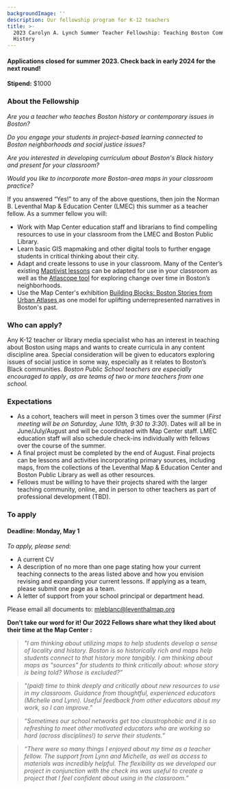 ```yaml
---
backgroundImage: ''
description: Our fellowship program for K-12 teachers
title: >-
  2023 Carolyn A. Lynch Summer Teacher Fellowship: Teaching Boston Community
  History
---
```


#### **Applications closed for summer 2023. Check back in early 2024 for the next round!**

**Stipend:** $1000

### **About the Fellowship**

*Are you a teacher who teaches Boston history or contemporary issues in Boston?*

*Do you engage your students in project-based learning connected to Boston neighborhoods and social justice issues?*

*Are you interested in developing curriculum about Boston's Black history and present for your classroom?*

*Would you like to incorporate more Boston-area maps in your classroom practice?*

If you answered “Yes!” to any of the above questions, then join the Norman B. Leventhal Map & Education Center (LMEC) this summer as a teacher fellow. As a summer fellow you will:

* Work with Map Center education staff and librarians to find compelling resources to use in your classroom from the LMEC and Boston Public Library.
* Learn basic GIS mapmaking and other digital tools to further engage students in critical thinking about their city.
* Adapt and create lessons to use in your classroom. Many of the Center’s existing [Maptivist lessons](https://www.leventhalmap.org/education/k12/maptivists/) can be adapted for use in your classroom as well as the [Atlascope tool](https://atlascope.leventhalmap.org/) for exploring change over time in Boston’s neighborhoods.
* Use the Map Center's exhibition [Building Blocks: Boston Stories from Urban Atlases ](https://www.leventhalmap.org/digital-exhibitions/building-blocks/)as one model for uplifting underrepresented narratives in Boston's past.

### **Who can apply?**

Any K-12 teacher or library media specialist who has an interest in teaching about Boston using maps and wants to create curricula in any content discipline area. Special consideration will be given to educators exploring issues of social justice in some way, especially as it relates to Boston’s Black communities. *Boston Public School teachers are especially encouraged to apply*, *as are teams of two or more teachers from one school.*

### **Expectations**

* As a cohort, teachers will meet in person 3 times over the summer (*First meeting will be on Saturday, June 10th, 9:30 to 3:30*). Dates will all be in June/July/August and will be coordinated with Map Center staff. LMEC education staff will also schedule check-ins individually with fellows over the course of the summer.
* A final project must be completed by the end of August. Final projects can be lessons and activities incorporating primary sources, including maps, from the collections of the Leventhal Map & Education Center and Boston Public Library as well as other resources.
* Fellows must be willing to have their projects shared with the larger teaching community, online, and in person to other teachers as part of professional development (TBD).

### **To apply**

#### **Deadline: Monday, May 1**

*To apply, please send:*

* A current CV
* A description of no more than one page stating how your current teaching connects to the areas listed above and how you envision revising and expanding your current lessons. If applying as a team, please submit one page as a team.
* A letter of support from your school principal or department head.

Please email all documents to: [mleblanc@leventhalmap.org](mailto:mleblanc@leventhalmap.org)

**Don’t take our word for it! Our 2022 Fellows share what they liked about their time at the Map Center :**

> _"I am thinking about utilizing maps to help students develop a sense of locality and history. Boston is so historically rich and maps help students connect to that history more tangibly. I am thinking about maps as "sources" for students to think critically about: whose story is being told? Whose is excluded?”_

> _"(paid) time to think deeply and critically about new resources to use in my classroom. Guidance from thoughtful, experienced educators (Michelle and Lynn). Useful feedback from other educators about my work, so I can improve."_

> _“Sometimes our school networks get too claustrophobic and it is so refreshing to meet other motivated educators who are working so hard (across disciplines!) to serve their students.”_

> _“There were so many things I enjoyed about my time as a teacher fellow. The support from Lynn and Michelle, as well as access to materials was incredibly helpful. The flexibility as we developed our project in conjunction with the check ins was useful to create a project that I feel confident about using in the classroom.”_
